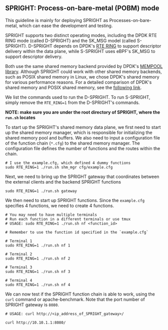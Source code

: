 ## SPRIGHT: Process-on-bare-metal (POBM) mode

This guideline is mainly for deploying SPRIGHT as Processes-on-bare-metal, which can ease the development and testing.

SPRIGHT supports two distinct operating modes, including the DPDK RTE RING mode (called D-SPRIGHT) and the SK_MSG model (called S-SPRIGHT). D-SPRIGHT depends on DPDK's [RTE RING](https://doc.dpdk.org/guides/prog_guide/ring_lib.html) to support descriptor delivery within the data plane, while S-SPRIGHT uses eBPF's SK_MSG to support descriptor delivery.

Both use the same shared memory backend provided by DPDK's [MEMPOOL library](https://doc.dpdk.org/guides/prog_guide/mempool_lib.html). Although SPRIGHT could work with other shared memory backends, such as POSIX shared memory in Linux, we chose DPDK's shared memory for various performance reasons. For a detailed comparison of DPDK's shared memory and POSIX shared memory, see the [following link](https://www.dpdk.org/blog/2019/08/21/memory-in-dpdk-part-1-general-concepts/).

We list the commands used to run the D-SPRIGHT. To run S-SPRIGHT, simply remove the `RTE_RING=1` from the D-SPRIGHT's commands.

**NOTE: make sure you are under the root directory of SPRIGHT, where the `run.sh` locates**

To start up the SPRIGHT's shared memory data plane, we first need to start up the shared memory manager, which is responsible for initializing the shared memory pool and buffers. We also need to input a configuration file of the function chain (`*.cfg`) to the shared memory manager. The configuration file defines the number of functions and the routes within the chain.
```shell=
# I use the example.cfg, which defined 4 dummy functions
sudo RTE_RING=1 ./run.sh shm_mgr cfg/example.cfg
```

Next, we need to bring up the SPRIGHT gateway that coordinates between the external clients and the backend SPRIGHT functions
```shell=
sudo RTE_RING=1 ./run.sh gateway
```

We then need to start up SPRIGHT functions. Since the `example.cfg` specifies 4 functions, we need to create 4 functions.
```shell=
# You may need to have multiple terminals
# Run each function in a different terminals or use tmux
# USAGE: sudo RTE_RING=1 ./run.sh nf <function_id>

# Remember to use the function id specified in the `example.cfg`

# Terminal 1
sudo RTE_RING=1 ./run.sh nf 1

# Terminal 2
sudo RTE_RING=1 ./run.sh nf 2

# Terminal 3
sudo RTE_RING=1 ./run.sh nf 3

# Terminal 4
sudo RTE_RING=1 ./run.sh nf 4
```

We can now test if the SPRIGHT function chain is able to work, using the `curl` command or apache-benchmark. Note that the port number of SPRIGHT gateway is `8080`.
```shell=
# USAGE: curl http://<ip_address_of_SPRIGHT_gateway>/

curl http://10.10.1.1:8080/
```